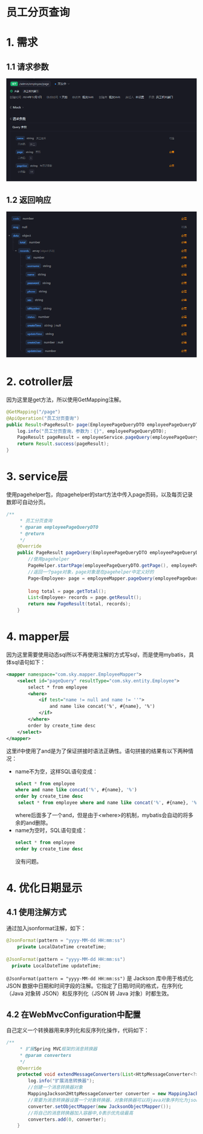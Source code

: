 # 员工分页查询

# 1. 需求

## 1.1 请求参数

![](image/image_zD8W_wIzvq.png)

## 1.2 返回响应

![](image/image_H7o6AFuGQB.png)

# 2. cotroller层

因为这里是get方法，所以使用GetMapping注解。

```java
@GetMapping("/page")
@ApiOperation("员工分页查询")
public Result<PageResult> page(EmployeePageQueryDTO employeePageQueryDTO){
    log.info("员工分页查询，参数为：{}", employeePageQueryDTO);
    PageResult pageResult = employeeService.pageQuery(employeePageQueryDTO);
    return Result.success(pageResult);
}
```

# 3. service层

使用pagehelper包，向pagehelper的start方法中传入page页码，以及每页记录数即可自动分页。

```java
/**
     * 员工分页查询
     * @param employeePageQueryDTO
     * @return
     */
    @Override
    public PageResult pageQuery(EmployeePageQueryDTO employeePageQueryDTO) {
        //使用pagehelper
        PageHelper.startPage(employeePageQueryDTO.getPage(), employeePageQueryDTO.getPageSize());
        //返回一个page对象，page对象是在pagehelper中定义好的
        Page<Employee> page = employeeMapper.pageQuery(employeePageQueryDTO);

        long total = page.getTotal();
        List<Employee> records = page.getResult();
        return new PageResult(total, records);
    }
```

# 4. mapper层

因为这里需要使用动态sql所以不再使用注解的方式写sql，而是使用mybatis，具体sql语句如下：

```xml
<mapper namespace="com.sky.mapper.EmployeeMapper">
    <select id="pageQuery" resultType="com.sky.entity.Employee">
        select * from employee
        <where>
            <if test="name != null and name != ''">
                and name like concat('%', #{name}, '%')
            </if>
        </where>
        order by create_time desc
    </select>
</mapper>
```

这里if中使用了and是为了保证拼接时语法正确性。语句拼接的结果有以下两种情况：

- name不为空，这样SQL语句变成：
  ```sql
  select * from employee
  where and name like concat('%', #{name}, '%')
  order by create_time desc
   select * from employee where and name like concat('%', #{name}, '%') order by create_time desc
  ```
  where后面多了一个and，但是由于\<where>的机制，mybatis会自动的将多余的and删除。
- name为空时，SQL语句变成：
  ```sql
  select * from employee
  order by create_time desc

  ```
  没有问题。

# 4. 优化日期显示

## 4.1 使用注解方式

通过加入jsonformat注解，如下：

```java
@JsonFormat(pattern = "yyyy-MM-dd HH:mm:ss")
    private LocalDateTime createTime;

@JsonFormat(pattern = "yyyy-MM-dd HH:mm:ss")
  private LocalDateTime updateTime;
```

`@JsonFormat(pattern = "yyyy-MM-dd HH:mm:ss")` 是 Jackson 库中用于格式化 JSON 数据中日期和时间字段的注解。它指定了日期/时间的格式，在序列化（Java 对象转 JSON）和反序列化（JSON 转 Java 对象）时都生效。

## 4.2 在WebMvcConfiguration中配置

自己定义一个转换器用来序列化和反序列化操作，代码如下：

```java
/**
     * 扩展Spring MVC框架的消息转换器
     * @param converters
     */
    @Override
    protected void extendMessageConverters(List<HttpMessageConverter<?>> converters) {
        log.info("扩展消息转换器");
        //创建一个消息转换器对象
        MappingJackson2HttpMessageConverter converter = new MappingJackson2HttpMessageConverter();
        //需要为消息转换器设置一个对象转换器，对象转换器可以将java对象序列化为json数据
        converter.setObjectMapper(new JacksonObjectMapper());
        //将自己的消息转换器加入容器中,0表示优先级最高
        converters.add(0, converter);
    }
```
